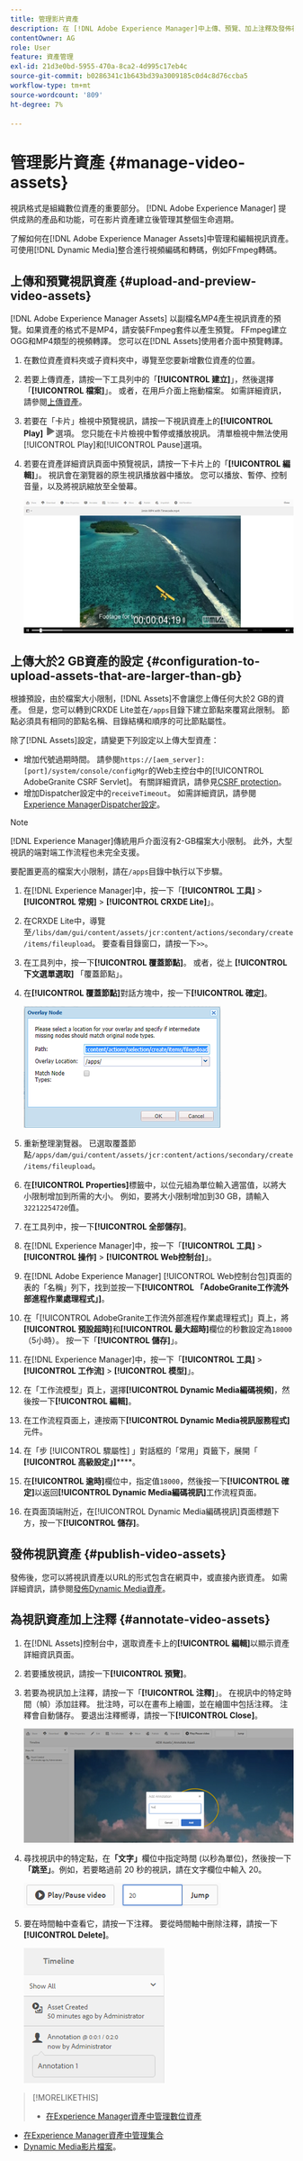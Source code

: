 ```yaml
---
title: 管理影片資產
description: 在 [!DNL Adobe Experience Manager]中上傳、預覽、加上注釋及發佈視訊資產。
contentOwner: AG
role: User
feature: 資產管理
exl-id: 21d3e0bd-5955-470a-8ca2-4d995c17eb4c
source-git-commit: b0286341c1b643bd39a3009185c0d4c8d76ccba5
workflow-type: tm+mt
source-wordcount: '809'
ht-degree: 7%

---
```


# 管理影片資產 {#manage-video-assets}

視訊格式是組織數位資產的重要部分。 [!DNL Adobe Experience Manager] 提供成熟的產品和功能，可在影片資產建立後管理其整個生命週期。

了解如何在[!DNL Adobe Experience Manager Assets]中管理和編輯視訊資產。 可使用[!DNL Dynamic Media]整合進行視頻編碼和轉碼，例如FFmpeg轉碼。

## 上傳和預覽視訊資產 {#upload-and-preview-video-assets}

[!DNL Adobe Experience Manager Assets] 以副檔名MP4產生視訊資產的預覽。如果資產的格式不是MP4，請安裝FFmpeg套件以產生預覽。 FFmpeg建立OGG和MP4類型的視頻轉譯。 您可以在[!DNL Assets]使用者介面中預覽轉譯。

1. 在數位資產資料夾或子資料夾中，導覽至您要新增數位資產的位置。
1. 若要上傳資產，請按一下工具列中的「**[!UICONTROL 建立]**」，然後選擇「**[!UICONTROL 檔案]**」。 或者，在用戶介面上拖動檔案。 如需詳細資訊，請參閱[上傳資產](manage-assets.md#uploading-assets)。
1. 若要在「卡片」檢視中預覽視訊，請按一下視訊資產上的&#x200B;**[!UICONTROL Play]** ![play選項](assets/do-not-localize/play.png)選項。 您只能在卡片檢視中暫停或播放視訊。 清單檢視中無法使用[!UICONTROL Play]和[!UICONTROL Pause]選項。

1. 若要在資產詳細資訊頁面中預覽視訊，請按一下卡片上的「**[!UICONTROL 編輯]**」。 視訊會在瀏覽器的原生視訊播放器中播放。 您可以播放、暫停、控制音量，以及將視訊縮放至全螢幕。

   ![視訊播放控制項](assets/video-playback-controls.png)

## 上傳大於2 GB資產的設定 {#configuration-to-upload-assets-that-are-larger-than-gb}

根據預設，由於檔案大小限制，[!DNL Assets]不會讓您上傳任何大於2 GB的資產。 但是，您可以轉到CRXDE Lite並在`/apps`目錄下建立節點來覆寫此限制。 節點必須具有相同的節點名稱、目錄結構和順序的可比節點屬性。

除了[!DNL Assets]設定，請變更下列設定以上傳大型資產：

* 增加代號過期時間。 請參閱`https://[aem_server]:[port]/system/console/configMgr`的Web主控台中的[!UICONTROL AdobeGranite CSRF Servlet]。 有關詳細資訊，請參見[CSRF protection](/help/sites-developing/csrf-protection.md)。
* 增加Dispatcher設定中的`receiveTimeout`。 如需詳細資訊，請參閱[Experience ManagerDispatcher設定](https://experienceleague.adobe.com/docs/experience-manager-dispatcher/using/configuring/dispatcher-configuration.html#renders-options)。

>[!NOTE]
>
>[!DNL Experience Manager]傳統用戶介面沒有2-GB檔案大小限制。 此外，大型視訊的端對端工作流程也未完全支援。

要配置更高的檔案大小限制，請在`/apps`目錄中執行以下步驟。

1. 在[!DNL Experience Manager]中，按一下「**[!UICONTROL 工具]** > **[!UICONTROL 常規]** > **[!UICONTROL CRXDE Lite]**」。
1. 在CRXDE Lite中，導覽至`/libs/dam/gui/content/assets/jcr:content/actions/secondary/create/items/fileupload`。 要查看目錄窗口，請按一下`>>`。
1. 在工具列中，按一下&#x200B;**[!UICONTROL 覆蓋節點]**。 或者，從上 **[!UICONTROL 下文選單選取]** 「覆蓋節點」。
1. 在&#x200B;**[!UICONTROL 覆蓋節點]**&#x200B;對話方塊中，按一下&#x200B;**[!UICONTROL 確定]**。

   ![覆蓋節點](assets/overlay-node-path.png)

1. 重新整理瀏覽器。 已選取覆蓋節點`/apps/dam/gui/content/assets/jcr:content/actions/secondary/create/items/fileupload`。
1. 在&#x200B;**[!UICONTROL Properties]**&#x200B;標籤中，以位元組為單位輸入適當值，以將大小限制增加到所需的大小。 例如，要將大小限制增加到30 GB，請輸入`32212254720`值。

1. 在工具列中，按一下&#x200B;**[!UICONTROL 全部儲存]**。
1. 在[!DNL Experience Manager]中，按一下「**[!UICONTROL 工具]** > **[!UICONTROL 操作]** > **[!UICONTROL Web控制台]**」。
1. 在[!DNL Adobe Experience Manager] [!UICONTROL Web控制台包]頁面的表的「名稱」列下，找到並按一下&#x200B;**[!UICONTROL 「AdobeGranite工作流外部進程作業處理程式」]**。
1. 在「[!UICONTROL AdobeGranite工作流外部進程作業處理程式]」頁上，將&#x200B;**[!UICONTROL 預設超時]**&#x200B;和&#x200B;**[!UICONTROL 最大超時]**&#x200B;欄位的秒數設定為`18000`（5小時）。 按一下「**[!UICONTROL 儲存]**」。
1. 在[!DNL Experience Manager]中，按一下「**[!UICONTROL 工具]** > **[!UICONTROL 工作流]** > **[!UICONTROL 模型]**」。
1. 在「工作流模型」頁上，選擇&#x200B;**[!UICONTROL Dynamic Media編碼視頻]**，然後按一下&#x200B;**[!UICONTROL 編輯]**。
1. 在工作流程頁面上，連按兩下&#x200B;**[!UICONTROL Dynamic Media視訊服務程式]**&#x200B;元件。
1. 在「步 [!UICONTROL 驟屬性] 」對話框的「常用」頁籤下，展開「 **[!UICONTROL 高級設定」]******。
1. 在&#x200B;**[!UICONTROL 逾時]**&#x200B;欄位中，指定值`18000`，然後按一下&#x200B;**[!UICONTROL 確定]**&#x200B;以返回&#x200B;**[!UICONTROL Dynamic Media編碼視訊]**&#x200B;工作流程頁面。
1. 在頁面頂端附近，在[!UICONTROL Dynamic Media編碼視訊]頁面標題下方，按一下&#x200B;**[!UICONTROL 儲存]**。

## 發佈視訊資產 {#publish-video-assets}

發佈後，您可以將視訊資產以URL的形式包含在網頁中，或直接內嵌資產。 如需詳細資訊，請參閱[發佈Dynamic Media資產](/help/assets/publishing-dynamicmedia-assets.md)。

## 為視訊資產加上注釋 {#annotate-video-assets}

1. 在[!DNL Assets]控制台中，選取資產卡上的&#x200B;**[!UICONTROL 編輯]**&#x200B;以顯示資產詳細資訊頁面。
1. 若要播放視訊，請按一下&#x200B;**[!UICONTROL 預覽]**。
1. 若要為視訊加上注釋，請按一下「**[!UICONTROL 注釋]**」。 在視訊中的特定時間（幀）添加註釋。 批注時，可以在畫布上繪圖，並在繪圖中包括注釋。 注釋會自動儲存。 要退出注釋嚮導，請按一下&#x200B;**[!UICONTROL Close]**。

   ![在視訊影格上繪製和加上註解](assets/annotate-video.png)

1. 尋找視訊中的特定點，在&#x200B;**「文字」**&#x200B;欄位中指定時間 (以秒為單位)，然後按一下&#x200B;**「跳至」**。例如，若要略過前 20 秒的視訊，請在文字欄位中輸入 20。

   ![尋找視訊中要略過的時間（以指定秒為準）](assets/seek-in-video.png)

1. 要在時間軸中查看它，請按一下注釋。 要從時間軸中刪除注釋，請按一下&#x200B;**[!UICONTROL Delete]**。

   ![在時間軸中查看注釋和詳細資訊](assets/timeline-view-annotation.png)

>[!MORELIKETHIS]
>
>* [在Experience Manager資產中管理數位資產](/help/assets/manage-assets.md)
* [在Experience Manager資產中管理集合](/help/assets/manage-collections.md)
* [Dynamic Media影片檔案](/help/assets/video.md)。


